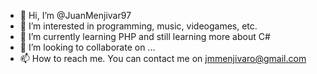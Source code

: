- 👋 Hi, I’m @JuanMenjivar97
- 👀 I’m interested in programming, music, videogames, etc.
- 🌱 I’m currently learning PHP and still learning more about C#
- 💞️ I’m looking to collaborate on ...
- 📫 How to reach me. You can contact me on jmmenjivaro@gmail.com

<!---
JuanMenjivar97/JuanMenjivar97 is a ✨ special ✨ repository because its `README.md` (this file) appears on your GitHub profile.
You can click the Preview link to take a look at your changes.
--->
